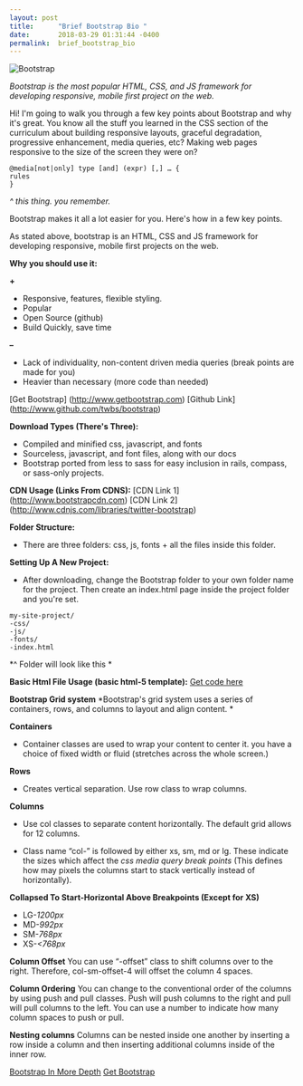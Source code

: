 ```yaml
---
layout: post
title:      "Brief Bootstrap Bio "
date:       2018-03-29 01:31:44 -0400
permalink:  brief_bootstrap_bio
---
```


![Bootstrap](http://www.unixstickers.com/image/cache/data/stickers/bootstrap/bootstrap.sh-340x340.png)

*Bootstrap is the most popular HTML, CSS, and JS framework for developing responsive, mobile first project on the web.*

Hi! I'm going to walk you through a few key points about Bootstrap and why it's great. You know all the stuff you learned in the CSS section of the curriculum about building responsive layouts, graceful degradation, progressive enhancement, media queries, etc? Making web pages responsive to the size of the screen they were on? 

```
@media[not|only] type [and] (expr) [,] … {
rules
}
```

*^ this thing. you remember.*

Bootstrap makes it all a lot easier for you. Here's how in a few key points. 

As stated above, bootstrap is an HTML, CSS and JS framework for developing responsive, mobile first projects on the web.

**Why you should use it:**

**+**
* Responsive, features, flexible styling.
* Popular
* Open Source (github)
* Build Quickly, save time 

**–**
* Lack of individuality, non-content driven media      queries (break points are made for you)
* Heavier than necessary (more code than needed)

[Get Bootstrap] (http://www.getbootstrap.com)
[Github Link] (http://www.github.com/twbs/bootstrap)

**Download Types (There's Three):**
* Compiled and minified css, javascript, and fonts
* Sourceless, javascript, and font files, along with our docs
* Bootstrap ported from less to sass for easy inclusion in rails, compass, or sass-only projects.

**CDN Usage (Links From CDNS):**
[CDN Link 1] (http://www.bootstrapcdn.com)
[CDN Link 2] (http://www.cdnjs.com/libraries/twitter-bootstrap)

**Folder Structure:**
* There are three folders: css, js, fonts + all the files inside this folder.

**Setting Up A New Project:**
* After downloading, change the Bootstrap folder to your own folder name for the project. Then create an index.html page inside the project folder and you're set.

```
my-site-project/
-css/
-js/
-fonts/
-index.html
```

*^ Folder will look like this *

**Basic Html File Usage (basic html-5 template):**
[Get code here](http://getboostrap.com/getting-started/#template)


**Bootstrap Grid system**
*Bootstrap's grid system uses a series of containers, rows, and columns to layout and align content. *

**Containers**
* Container classes are used to wrap your content to center it. you have a choice of fixed width or fluid (stretches across the whole screen.) 

**Rows**
* Creates vertical separation. Use row class to wrap columns.

**Columns**
* Use col classes to separate content horizontally. The default grid allows for 12 columns.

* Class name “col-” is followed by either xs, sm, md or lg. These indicate the sizes which affect the *css media query break points* (This defines how may pixels the columns start to stack vertically instead of horizontally).


**Collapsed To Start-Horizontal Above Breakpoints (Except for XS)**
* LG-*1200px*
* MD-*992px*
* SM-*768px*
* XS-*<768px*

**Column Offset**
You can use “-offset” class to shift columns over to the right. Therefore, col-sm-offset-4 will offset the column 4 spaces. 

**Column Ordering**
You can change to the conventional order of the columns by using push and pull classes. Push will push columns to the right and pull will pull columns to the left. You can use a number to indicate how many column spaces to push or pull.

**Nesting columns**
Columns can be nested inside one another by inserting a row inside a column and then inserting additional columns inside of the inner row.


[Bootstrap In More Depth](http://http://instruction.learn.co/student/video_lectures#/221)
[Get Bootstrap](https://getbootstrap.com/)








